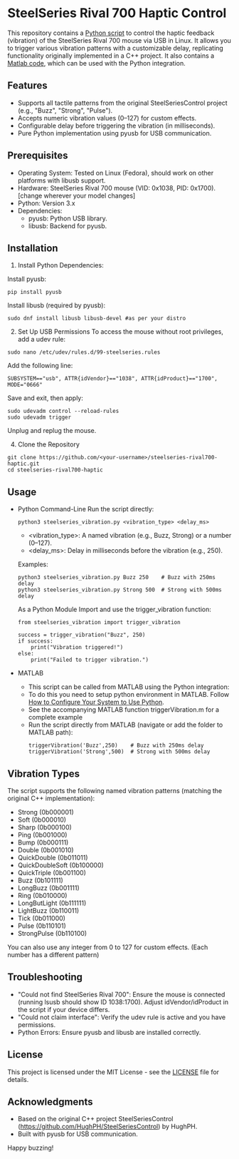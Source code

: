 # SteelSeries Rival 700 Haptic Control

This repository contains a [Python script](steelseries_vibration.py) to control the haptic feedback (vibration) of the SteelSeries Rival 700 mouse via USB in Linux. It allows you to trigger various vibration patterns with a customizable delay, replicating functionality originally implemented in a C++ project. It also contains a [Matlab code](triggerVibration.m), which can be used with the Python integration.

## Features
- Supports all tactile patterns from the original SteelSeriesControl project (e.g., "Buzz", "Strong", "Pulse").
- Accepts numeric vibration values (0–127) for custom effects.
- Configurable delay before triggering the vibration (in milliseconds).
- Pure Python implementation using pyusb for USB communication.

## Prerequisites
- Operating System: Tested on Linux (Fedora), should work on other platforms with libusb support.
- Hardware: SteelSeries Rival 700 mouse (VID: 0x1038, PID: 0x1700). [change wherever your model changes]
- Python: Version 3.x
- Dependencies:
  - pyusb: Python USB library.
  - libusb: Backend for pyusb.

## Installation

1. Install Python Dependencies:

  Install pyusb:
  ```
  pip install pyusb
  ```
  
  Install libusb (required by pyusb):
  ```
  sudo dnf install libusb libusb-devel #as per your distro
  ```

2. Set Up USB Permissions
  To access the mouse without root privileges, add a udev rule:
  ```
  sudo nano /etc/udev/rules.d/99-steelseries.rules
  ```
  Add the following line:
  ```
  SUBSYSTEM=="usb", ATTR{idVendor}=="1038", ATTR{idProduct}=="1700", MODE="0666"
  ```
  Save and exit, then apply:
  ```
  sudo udevadm control --reload-rules
  sudo udevadm trigger
  ```
  Unplug and replug the mouse.

4. Clone the Repository
  ```
  git clone https://github.com/<your-username>/steelseries-rival700-haptic.git
  cd steelseries-rival700-haptic
  ```

## Usage
- Python
    Command-Line
    Run the script directly:
    ```
    python3 steelseries_vibration.py <vibration_type> <delay_ms>
    ```
    - <vibration_type>: A named vibration (e.g., Buzz, Strong) or a number (0–127).
    - <delay_ms>: Delay in milliseconds before the vibration (e.g., 250).
  
    Examples:
    ```
    python3 steelseries_vibration.py Buzz 250    # Buzz with 250ms delay
    python3 steelseries_vibration.py Strong 500  # Strong with 500ms delay
    ```
  
    As a Python Module
    Import and use the trigger_vibration function:
    ```
    from steelseries_vibration import trigger_vibration
  
    success = trigger_vibration("Buzz", 250)
    if success:
        print("Vibration triggered!")
    else:
        print("Failed to trigger vibration.")
    ```
- MATLAB
    - This script can be called from MATLAB using the Python integration:
    - To do this you need to setup python environment in MATLAB. Follow [How to Configure Your System to Use Python](https://in.mathworks.com/help/matlab/matlab_external/install-supported-python-implementation.html).
    - See the accompanying MATLAB function triggerVibration.m for a complete example
    - Run the script directly from MATLAB (navigate or add the folder to MATLAB path):
      ```
      triggerVibration('Buzz',250)    # Buzz with 250ms delay
      triggerVibration('Strong',500)  # Strong with 500ms delay
      ```

## Vibration Types
  The script supports the following named vibration patterns (matching the original C++ implementation):
  - Strong (0b000001)
  - Soft (0b000010)
  - Sharp (0b000100)
  - Ping (0b001000)
  - Bump (0b000111)
  - Double (0b001010)
  - QuickDouble (0b011011)
  - QuickDoubleSoft (0b100000)
  - QuickTriple (0b001100)
  - Buzz (0b101111)
  - LongBuzz (0b001111)
  - Ring (0b010000)
  - LongButLight (0b111111)
  - LightBuzz (0b110011)
  - Tick (0b011000)
  - Pulse (0b110101)
  - StrongPulse (0b110100)

  You can also use any integer from 0 to 127 for custom effects. (Each number has a different pattern)

## Troubleshooting
- "Could not find SteelSeries Rival 700": Ensure the mouse is connected (running lsusb should show ID 1038:1700). Adjust idVendor/idProduct in the script if your device differs.
- "Could not claim interface": Verify the udev rule is active and you have permissions.
- Python Errors: Ensure pyusb and libusb are installed correctly.

## License
This project is licensed under the MIT License - see the [LICENSE](LICENSE) file for details.

## Acknowledgments
- Based on the original C++ project SteelSeriesControl (https://github.com/HughPH/SteelSeriesControl) by HughPH.
- Built with pyusb for USB communication.

Happy buzzing!
